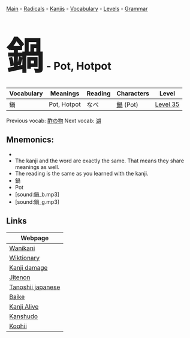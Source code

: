 <style> bigfont {font-size: 100px}</style>
[Main](../README.md) -
[Radicals](../radicals.md) -
[Kanjis](../kanjis.md) -
[Vocabulary](../vocabulary.md) -
[Levels](../levels.md) -
[Grammar](../grammar.md)
# <bigfont> 鍋</bigfont> - Pot, Hotpot 

| Vocabulary | Meanings | Reading | Characters | Level |
| --- | --- | --- | --- | --- |
| 鍋 | Pot, Hotpot | なべ |  [鍋](../kanjis/鍋.md) (Pot) | [Level 35](../levels/wk_level35.md) |

Previous vocab: [酢の物](酢の物.md) Next vocab: [湖](湖.md) 

## Mnemonics:

* 
* The kanji and the word are exactly the same. That means they share meanings as well.
* The reading is the same as you learned with the kanji.
* 鍋
* Pot
* [sound:鍋_b.mp3]
* [sound:鍋_g.mp3]


## Links 

| Webpage |
| --- |
| [Wanikani          ](https://www.wanikani.com/kanji/鍋) |
| [Wiktionary        ](https://en.wiktionary.org/wiki/鍋) |
| [Kanji damage      ](http://www.kanjidamage.com/kanji/search?utf8=✓&q=鍋) |
| [Jitenon           ](https://jitenon.com/kanji/鍋) |
| [Tanoshii japanese ](https://www.tanoshiijapanese.com/dictionary/kanji.cfm?k=鍋) |
| [Baike             ](https://baike.baidu.com/item/鍋) |
| [Kanji Alive       ](https://app.kanjialive.com/鍋) |
| [Kanshudo          ](https://www.kanshudo.com/searchmn?q=鍋) |
| [Koohii            ](https://kanji.koohii.com/study/kanji/鍋) |
